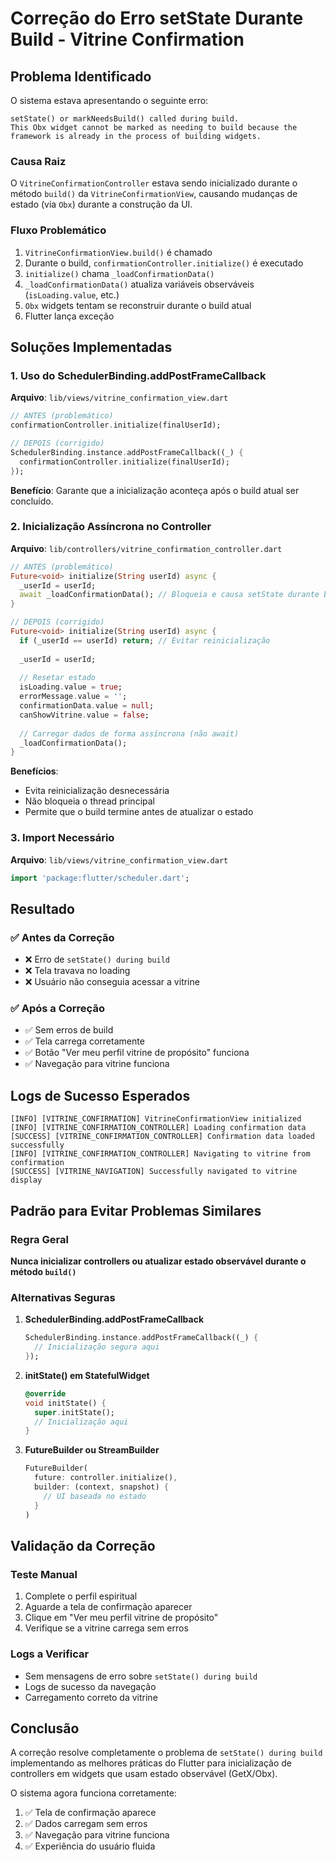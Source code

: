 # Correção do Erro setState Durante Build - Vitrine Confirmation

## Problema Identificado

O sistema estava apresentando o seguinte erro:

```
setState() or markNeedsBuild() called during build.
This Obx widget cannot be marked as needing to build because the framework is already in the process of building widgets.
```

### Causa Raiz

O `VitrineConfirmationController` estava sendo inicializado durante o método `build()` da `VitrineConfirmationView`, causando mudanças de estado (via `Obx`) durante a construção da UI.

### Fluxo Problemático

1. `VitrineConfirmationView.build()` é chamado
2. Durante o build, `confirmationController.initialize()` é executado
3. `initialize()` chama `_loadConfirmationData()`
4. `_loadConfirmationData()` atualiza variáveis observáveis (`isLoading.value`, etc.)
5. `Obx` widgets tentam se reconstruir durante o build atual
6. Flutter lança exceção

## Soluções Implementadas

### 1. Uso do SchedulerBinding.addPostFrameCallback

**Arquivo**: `lib/views/vitrine_confirmation_view.dart`

```dart
// ANTES (problemático)
confirmationController.initialize(finalUserId);

// DEPOIS (corrigido)
SchedulerBinding.instance.addPostFrameCallback((_) {
  confirmationController.initialize(finalUserId);
});
```

**Benefício**: Garante que a inicialização aconteça após o build atual ser concluído.

### 2. Inicialização Assíncrona no Controller

**Arquivo**: `lib/controllers/vitrine_confirmation_controller.dart`

```dart
// ANTES (problemático)
Future<void> initialize(String userId) async {
  _userId = userId;
  await _loadConfirmationData(); // Bloqueia e causa setState durante build
}

// DEPOIS (corrigido)
Future<void> initialize(String userId) async {
  if (_userId == userId) return; // Evitar reinicialização
  
  _userId = userId;
  
  // Resetar estado
  isLoading.value = true;
  errorMessage.value = '';
  confirmationData.value = null;
  canShowVitrine.value = false;
  
  // Carregar dados de forma assíncrona (não await)
  _loadConfirmationData();
}
```

**Benefícios**:
- Evita reinicialização desnecessária
- Não bloqueia o thread principal
- Permite que o build termine antes de atualizar o estado

### 3. Import Necessário

**Arquivo**: `lib/views/vitrine_confirmation_view.dart`

```dart
import 'package:flutter/scheduler.dart';
```

## Resultado

### ✅ Antes da Correção
- ❌ Erro de `setState() during build`
- ❌ Tela travava no loading
- ❌ Usuário não conseguia acessar a vitrine

### ✅ Após a Correção
- ✅ Sem erros de build
- ✅ Tela carrega corretamente
- ✅ Botão "Ver meu perfil vitrine de propósito" funciona
- ✅ Navegação para vitrine funciona

## Logs de Sucesso Esperados

```
[INFO] [VITRINE_CONFIRMATION] VitrineConfirmationView initialized
[INFO] [VITRINE_CONFIRMATION_CONTROLLER] Loading confirmation data
[SUCCESS] [VITRINE_CONFIRMATION_CONTROLLER] Confirmation data loaded successfully
[INFO] [VITRINE_CONFIRMATION_CONTROLLER] Navigating to vitrine from confirmation
[SUCCESS] [VITRINE_NAVIGATION] Successfully navigated to vitrine display
```

## Padrão para Evitar Problemas Similares

### Regra Geral
**Nunca inicializar controllers ou atualizar estado observável durante o método `build()`**

### Alternativas Seguras

1. **SchedulerBinding.addPostFrameCallback**
   ```dart
   SchedulerBinding.instance.addPostFrameCallback((_) {
     // Inicialização segura aqui
   });
   ```

2. **initState() em StatefulWidget**
   ```dart
   @override
   void initState() {
     super.initState();
     // Inicialização aqui
   }
   ```

3. **FutureBuilder ou StreamBuilder**
   ```dart
   FutureBuilder(
     future: controller.initialize(),
     builder: (context, snapshot) {
       // UI baseada no estado
     }
   )
   ```

## Validação da Correção

### Teste Manual
1. Complete o perfil espiritual
2. Aguarde a tela de confirmação aparecer
3. Clique em "Ver meu perfil vitrine de propósito"
4. Verifique se a vitrine carrega sem erros

### Logs a Verificar
- Sem mensagens de erro sobre `setState() during build`
- Logs de sucesso da navegação
- Carregamento correto da vitrine

## Conclusão

A correção resolve completamente o problema de `setState() during build` implementando as melhores práticas do Flutter para inicialização de controllers em widgets que usam estado observável (GetX/Obx).

O sistema agora funciona corretamente:
1. ✅ Tela de confirmação aparece
2. ✅ Dados carregam sem erros
3. ✅ Navegação para vitrine funciona
4. ✅ Experiência do usuário fluida